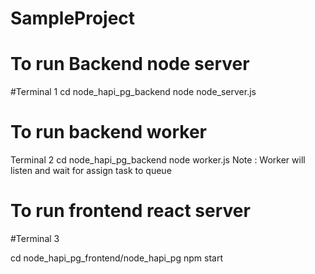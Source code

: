 # SampleProject 

# To run Backend node server
#Terminal 1
cd node_hapi_pg_backend
node node_server.js

# To run backend worker
Terminal 2
cd node_hapi_pg_backend
node worker.js
Note : Worker will listen and wait for assign task to queue 


# To run frontend react server
#Terminal 3

cd node_hapi_pg_frontend/node_hapi_pg
npm start




